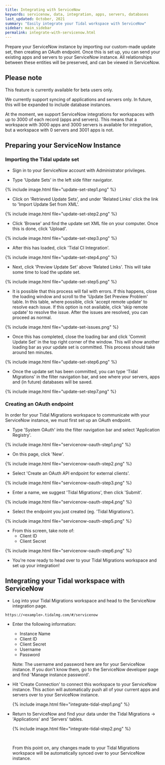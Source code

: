 ```yaml
---
title: Integrating with ServiceNow
keywords: servicenow, data, integration, apps, servers, databases
last_updated: October, 2021
summary: "Easily integrate your Tidal workspace with ServiceNow"
sidebar: main_sidebar
permalink: integrate-with-servicenow.html
---
```


Prepare your ServiceNow instance by importing our custom-made update set, then creating an OAuth endpoint. Once this is set up, you can send your existing apps and servers to your ServiceNow instance. All relationships between these entities will be preserved, and can be viewed in ServiceNow.  

<!-- This is commented for now as the repository is still private.
You can find the Tidal Migrations ServiceNow update set here:

`` https://github.com/tidalmigrations/service-now/blob/master/Tidal%20SN%20CMDB%20Integration%20v2.xml `` 
-->

## Please note
This feature is currently available for beta users only.

We currently support syncing of applications and servers only. In future, this will be expanded to include database instances.

At the moment, we support ServiceNow integrations for workspaces with up to 3000 of each record (apps and servers).
This means that a workspace with 3000 apps and 3000 servers is available for integration, but a workspace with 0 servers and 3001 apps is not.

## Preparing your ServiceNow Instance

### Importing the Tidal update set

- Sign in to your ServiceNow account with Administrator privileges.

- Type 'Update Sets' in the left side filter navigator.

{% include image.html file="update-set-step1.png" %}

-  Click on 'Retrieved Update Sets', and under 'Related Links' click the link to 'Import Update Set from XML'.

{% include image.html file="update-set-step2.png" %}

- Click 'Browse' and find the update set XML file on your computer. Once this is done, click 'Upload'. 

{% include image.html file="update-set-step3.png" %}

- After this has loaded, click 'Tidal CI Integration'.

{% include image.html file="update-set-step4.png" %}

- Next, click 'Preview Update Set' above 'Related Links'. This will take some time to load the update set.

{% include image.html file="update-set-step5.png" %}

- It is possible that this process will fail with errors. If this happens, close the loading window and scroll to the 'Update Set Preview Problem' table. In this table, where possible, click 'accept remote update' to resolve each issue. If this option is not available, click 'skip remote update' to resolve the issue. After the issues are resolved, you can proceed as normal.

{% include image.html file="update-set-issues.png" %}

- Once this has completed, close the loading bar and click 'Commit Update Set' in the top right corner of the window. This will show another loading bar as your update set is committed. This process should take around ten minutes.

{% include image.html file="update-set-step6.png" %}

- Once the update set has been committed, you can type 'Tidal Migrations' in the filter navigation bar, and see where your servers, apps and (in future) databases will be saved.

{% include image.html file="update-set-step7.png" %}

### Creating an OAuth endpoint

In order for your Tidal Migrations workspace to communicate with your ServiceNow instance, we must first set up an OAuth endpoint.

- Type 'System OAuth' into the filter navigation bar and select 'Application Registry'.

{% include image.html file="servicenow-oauth-step1.png" %}

- On this page, click 'New'.

{% include image.html file="servicenow-oauth-step2.png" %}

- Select 'Create an OAuth API endpoint for external clients'.

{% include image.html file="servicenow-oauth-step3.png" %}

- Enter a name, we suggest 'Tidal Migrations', then click 'Submit'.

{% include image.html file="servicenow-oauth-step4.png" %}

- Select the endpoint you just created (eg. 'Tidal Migrations').

{% include image.html file="servicenow-oauth-step5.png" %}

- From this screen, take note of:
     - Client ID
     - Client Secret

{% include image.html file="servicenow-oauth-step6.png" %}

- You're now ready to head over to your Tidal Migrations workspace and set up your integration!

## Integrating your Tidal workspace with ServiceNow

- Log into your Tidal Migrations workspace and head to the ServiceNow integration page.

`` https://<example>.tidalmg.com/#/servicenow ``

- Enter the following information:
    - Instance Name
    - Client ID
    - Client Secret
    - Username
    - Password

  Note: The username and password here are for your ServiceNow instance. If you don't know them, go to the ServiceNow developer page and find 'Manage instance password'. 

- Hit 'Create Connection' to connect this workspace to your ServiceNow instance. This action will automatically push all of your current apps and servers over to your ServiceNow instance.

  {% include image.html file="integrate-tidal-step1.png" %}

- Return to ServiceNow and find your data under the Tidal Migrations -> 'Applications' and 'Servers' tables.

  {% include image.html file="integrate-tidal-step2.png" %}

  <br/>
  
  From this point on, any changes made to your Tidal Migrations workspace will be automatically synced over to your ServiceNow instance.  
  